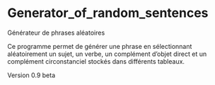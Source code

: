 # Generator_of_random_sentences
Générateur de phrases aléatoires

Ce programme permet de générer une phrase en sélectionnant aléatoirement un sujet, un verbe, un
complément d’objet direct et un complément circonstanciel stockés dans différents tableaux.

Version 0.9 beta
